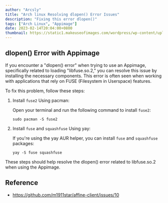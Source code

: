 ```yaml
---
author: "Arcsly"
title: "Arch linux Resolving dlopen() Error Issues"
description: "Fixing this error dlopen()"
tags: ["Arch Linux", "Appimage"]
date: 2023-02-14T20:04:00+0800
thumbnail: https://static1.makeuseofimages.com/wordpress/wp-content/uploads/2021/07/AppImage.jpg
---
```


## dlopen() Error with Appimage

If you encounter a "dlopen() error" when trying to use an Appimage, specifically related to loading "libfuse.so.2," you can resolve this issue by installing the necessary components. This error is often seen when working with applications that rely on FUSE (Filesystem in Userspace) features.

To fix this problem, follow these steps:

1. Install `fuse2` Using pacman:

   Open your terminal and run the following command to install `fuse2`:

   ```shell
   sudo pacman -S fuse2
   ```

2. Install `fuse` and `squashfuse` Using yay:

   If you're using the yay AUR helper, you can install `fuse` and `squashfuse` packages:

   ```shell
   yay -S fuse squashfuse
   ```

These steps should help resolve the dlopen() error related to libfuse.so.2 when using the Appimage.


## Reference

- https://github.com/m1911star/affine-client/issues/10